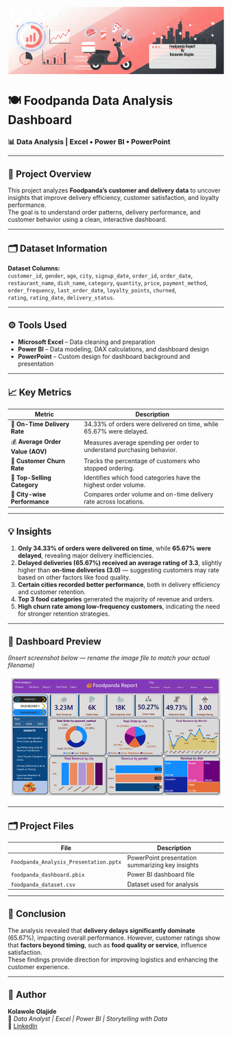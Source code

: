 ![Foodpanda Data Analysis Dashboard](Github_Banner1.png)

# 🍽️ Foodpanda Data Analysis Dashboard

### 📊 Data Analysis | Excel • Power BI • PowerPoint

---

## 🧠 Project Overview

This project analyzes **Foodpanda’s customer and delivery data** to uncover insights that improve delivery efficiency, customer satisfaction, and loyalty performance.  
The goal is to understand order patterns, delivery performance, and customer behavior using a clean, interactive dashboard.

---

## 🗂️ Dataset Information

**Dataset Columns:**  
`customer_id`, `gender`, `age`, `city`, `signup_date`, `order_id`, `order_date`,  
`restaurant_name`, `dish_name`, `category`, `quantity`, `price`, `payment_method`,  
`order_frequency`, `last_order_date`, `loyalty_points`, `churned`,  
`rating`, `rating_date`, `delivery_status`.

---

## ⚙️ Tools Used

- **Microsoft Excel** – Data cleaning and preparation  
- **Power BI** – Data modeling, DAX calculations, and dashboard design  
- **PowerPoint** – Custom design for dashboard background and presentation  

---

## 📈 Key Metrics

| Metric                           | Description                                                            |
| -------------------------------- | ---------------------------------------------------------------------- |
| 🚚 **On-Time Delivery Rate**     | 34.33% of orders were delivered on time, while 65.67% were delayed.    |
| 💰 **Average Order Value (AOV)** | Measures average spending per order to understand purchasing behavior. |
| 👥 **Customer Churn Rate**       | Tracks the percentage of customers who stopped ordering.               |
| 🍔 **Top-Selling Category**      | Identifies which food categories have the highest order volume.        |
| 🌆 **City-wise Performance**     | Compares order volume and on-time delivery rate across locations.      |

---

## 💡 Insights

1. **Only 34.33% of orders were delivered on time**, while **65.67% were delayed**, revealing major delivery inefficiencies.  
2. **Delayed deliveries (65.67%) received an average rating of 3.3**, slightly higher than **on-time deliveries (3.0)** — suggesting customers may rate based on other factors like food quality.  
3. **Certain cities recorded better performance**, both in delivery efficiency and customer retention.  
4. **Top 3 food categories** generated the majority of revenue and orders.  
5. **High churn rate among low-frequency customers**, indicating the need for stronger retention strategies.  

---

## 🧭 Dashboard Preview

*(Insert screenshot below — rename the image file to match your actual filename)*  

![Dashboard Preview](https://github.com/Kolawoleolajide/Foodpanda-Data-Analysis-Dashboard/blob/main/Foodpanda1.png)

---

## 🗂️ Project Files

| File                                   | Description                                      |
| -------------------------------------- | ------------------------------------------------ |
| `Foodpanda_Analysis_Presentation.pptx` | PowerPoint presentation summarizing key insights |
| `foodpanda_dashboard.pbix`             | Power BI dashboard file                          |
| `foodpanda_dataset.csv`                | Dataset used for analysis                        |

---

## 🧾 Conclusion

The analysis revealed that **delivery delays significantly dominate** (65.67%), impacting overall performance. However, customer ratings show that **factors beyond timing**, such as **food quality or service**, influence satisfaction.  
These findings provide direction for improving logistics and enhancing the customer experience.

---

## 🙌 Author

**Kolawole Olajide**  
💼 *Data Analyst | Excel | Power BI | Storytelling with Data*  
🔗 [LinkedIn](www.linkedin.com/in/kolawole-olajide)  


